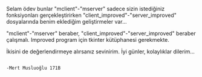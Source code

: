 Selam ödev bunlar "mclient"-"mserver" sadece sizin istediğiniz fonksiyonları gerçekleştirirken
"client_improved"-"server_improved" dosyalarında benim eklediğim geliştirmeler var...

"mclient"-"mserver" beraber, "client_improved"-"server_improved" beraber çalışmalı.
Improved program için tkinter kütüphanesi gerekmekte.

İkisini de değerlendirmeye alırsanız sevinirim.
İyi günler, kolaylıklar dilerim...

                                                                          -Mert Musluoğlu 171B                                                 